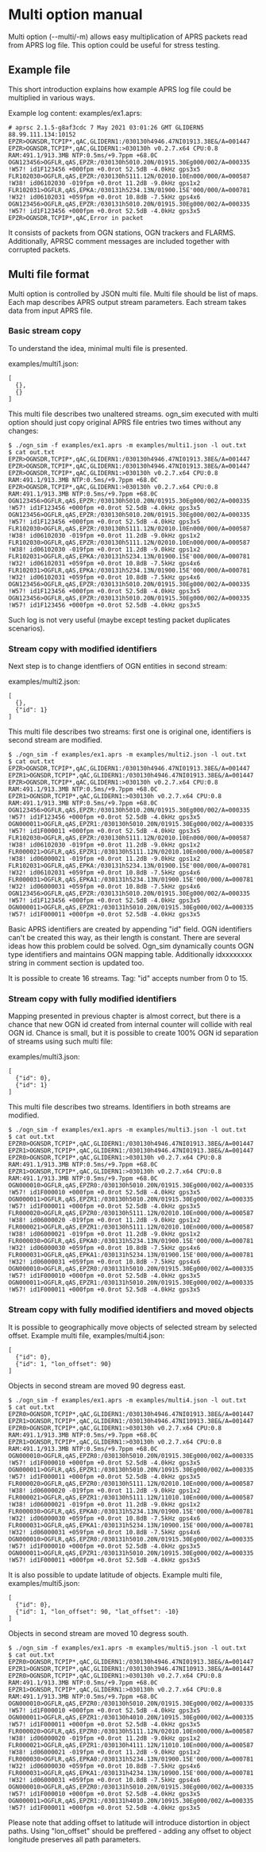 # Multi option manual

Multi option (--multi/-m) allows easy multiplication of APRS packets read from APRS log file. This option could be useful for stress testing. 

## Example file
This short introduction explains how example APRS log file could be multiplied in various ways.

Example log content:
examples/ex1.aprs: 

```
# aprsc 2.1.5-g8af3cdc 7 May 2021 03:01:26 GMT GLIDERN5 88.99.111.134:10152
EPZR>OGNSDR,TCPIP*,qAC,GLIDERN1:/030130h4946.47NI01913.38E&/A=001447
EPZR>OGNSDR,TCPIP*,qAC,GLIDERN1:>030130h v0.2.7.x64 CPU:0.8 RAM:491.1/913.3MB NTP:0.5ms/+9.7ppm +68.0C
OGN123456>OGFLR,qAS,EPZR:/030130h5010.20N/01915.30Eg000/002/A=000335 !W57! id1F123456 +000fpm +0.0rot 52.5dB -4.0kHz gps3x5
FLR102030>OGFLR,qAS,EPZR:/030130h5111.12N/02010.10En000/000/A=000587 !W38! id06102030 -019fpm +0.0rot 11.2dB -9.0kHz gps1x2
FLR102031>OGFLR,qAS,EPKA:/030131h5234.13N/01900.15E'000/000/A=000781 !W32! id06102031 +059fpm +0.0rot 10.8dB -7.5kHz gps4x6
OGN123456>OGFLR,qAS,EPZR:/030131h5010.20N/01915.30Eg000/002/A=000335 !W57! id1F123456 +000fpm +0.0rot 52.5dB -4.0kHz gps3x5
EPZR>OGNSDR,TCPIP*,qAC,Error in packet

```
It consists of packets from OGN stations, OGN trackers and FLARMS.
Additionally, APRSC comment messages are included together with corrupted packets.

## Multi file format

Multi option is controlled by JSON multi file. Multi file should be list of maps. Each map describes APRS output stream parameters.
Each stream takes data from input APRS file. 

### Basic stream copy
To understand the idea, minimal multi file is presented.

examples/multi1.json:

```
[
  {},
  {}
]
```
This multi file describes two unaltered streams.
ogn_sim executed with multi option should just copy original APRS file entries two times without any changes:

```
$ ./ogn_sim -f examples/ex1.aprs -m examples/multi1.json -l out.txt
$ cat out.txt
EPZR>OGNSDR,TCPIP*,qAC,GLIDERN1:/030130h4946.47NI01913.38E&/A=001447
EPZR>OGNSDR,TCPIP*,qAC,GLIDERN1:/030130h4946.47NI01913.38E&/A=001447
EPZR>OGNSDR,TCPIP*,qAC,GLIDERN1:>030130h v0.2.7.x64 CPU:0.8 RAM:491.1/913.3MB NTP:0.5ms/+9.7ppm +68.0C
EPZR>OGNSDR,TCPIP*,qAC,GLIDERN1:>030130h v0.2.7.x64 CPU:0.8 RAM:491.1/913.3MB NTP:0.5ms/+9.7ppm +68.0C
OGN123456>OGFLR,qAS,EPZR:/030130h5010.20N/01915.30Eg000/002/A=000335 !W57! id1F123456 +000fpm +0.0rot 52.5dB -4.0kHz gps3x5
OGN123456>OGFLR,qAS,EPZR:/030130h5010.20N/01915.30Eg000/002/A=000335 !W57! id1F123456 +000fpm +0.0rot 52.5dB -4.0kHz gps3x5
FLR102030>OGFLR,qAS,EPZR:/030130h5111.12N/02010.10En000/000/A=000587 !W38! id06102030 -019fpm +0.0rot 11.2dB -9.0kHz gps1x2
FLR102030>OGFLR,qAS,EPZR:/030130h5111.12N/02010.10En000/000/A=000587 !W38! id06102030 -019fpm +0.0rot 11.2dB -9.0kHz gps1x2
FLR102031>OGFLR,qAS,EPKA:/030131h5234.13N/01900.15E'000/000/A=000781 !W32! id06102031 +059fpm +0.0rot 10.8dB -7.5kHz gps4x6
FLR102031>OGFLR,qAS,EPKA:/030131h5234.13N/01900.15E'000/000/A=000781 !W32! id06102031 +059fpm +0.0rot 10.8dB -7.5kHz gps4x6
OGN123456>OGFLR,qAS,EPZR:/030131h5010.20N/01915.30Eg000/002/A=000335 !W57! id1F123456 +000fpm +0.0rot 52.5dB -4.0kHz gps3x5
OGN123456>OGFLR,qAS,EPZR:/030131h5010.20N/01915.30Eg000/002/A=000335 !W57! id1F123456 +000fpm +0.0rot 52.5dB -4.0kHz gps3x5
```

Such log is not very useful (maybe except testing packet duplicates scenarios).

### Stream copy with modified identifiers

Next step is to change identfiers of OGN entities in second stream:

examples/multi2.json:
```
[
  {},
  {"id": 1}
]
```
This multi file describes two streams: first one is original one, identifiers is second stream are modified.
```
$ ./ogn_sim -f examples/ex1.aprs -m examples/multi2.json -l out.txt
$ cat out.txt
EPZR>OGNSDR,TCPIP*,qAC,GLIDERN1:/030130h4946.47NI01913.38E&/A=001447
EPZR1>OGNSDR,TCPIP*,qAC,GLIDERN1:/030130h4946.47NI01913.38E&/A=001447
EPZR>OGNSDR,TCPIP*,qAC,GLIDERN1:>030130h v0.2.7.x64 CPU:0.8 RAM:491.1/913.3MB NTP:0.5ms/+9.7ppm +68.0C
EPZR1>OGNSDR,TCPIP*,qAC,GLIDERN1:>030130h v0.2.7.x64 CPU:0.8 RAM:491.1/913.3MB NTP:0.5ms/+9.7ppm +68.0C
OGN123456>OGFLR,qAS,EPZR:/030130h5010.20N/01915.30Eg000/002/A=000335 !W57! id1F123456 +000fpm +0.0rot 52.5dB -4.0kHz gps3x5
OGN000011>OGFLR,qAS,EPZR1:/030130h5010.20N/01915.30Eg000/002/A=000335 !W57! id1F000011 +000fpm +0.0rot 52.5dB -4.0kHz gps3x5
FLR102030>OGFLR,qAS,EPZR:/030130h5111.12N/02010.10En000/000/A=000587 !W38! id06102030 -019fpm +0.0rot 11.2dB -9.0kHz gps1x2
FLR000021>OGFLR,qAS,EPZR1:/030130h5111.12N/02010.10En000/000/A=000587 !W38! id06000021 -019fpm +0.0rot 11.2dB -9.0kHz gps1x2
FLR102031>OGFLR,qAS,EPKA:/030131h5234.13N/01900.15E'000/000/A=000781 !W32! id06102031 +059fpm +0.0rot 10.8dB -7.5kHz gps4x6
FLR000031>OGFLR,qAS,EPKA1:/030131h5234.13N/01900.15E'000/000/A=000781 !W32! id06000031 +059fpm +0.0rot 10.8dB -7.5kHz gps4x6
OGN123456>OGFLR,qAS,EPZR:/030131h5010.20N/01915.30Eg000/002/A=000335 !W57! id1F123456 +000fpm +0.0rot 52.5dB -4.0kHz gps3x5
OGN000011>OGFLR,qAS,EPZR1:/030131h5010.20N/01915.30Eg000/002/A=000335 !W57! id1F000011 +000fpm +0.0rot 52.5dB -4.0kHz gps3x5
```
Basic APRS identifiers are created by appending "id" field.
OGN identifiers can't be created this way, as their length is constant. There are several ideas how this problem could be solved.
Ogn_sim dynamically counts OGN type identifiers and maintains OGN mapping table.
Additionally idxxxxxxxx string in comment section is updated too.

It is possible to create 16 streams.
Tag: "id" accepts number from 0 to 15.


### Stream copy with fully modified identifiers

Mapping presented in previous chapter is almost correct, but there is a chance that new OGN id created from internal counter will collide with real OGN id.
Chance is small, but it is possible to create 100% OGN id separation of streams using such multi file:

examples/multi3.json:
```
[
  {"id": 0},
  {"id": 1}
]
```

This multi file describes two streams. Identifiers in both streams are modified.

```
$ ./ogn_sim -f examples/ex1.aprs -m examples/multi3.json -l out.txt
$ cat out.txt
EPZR0>OGNSDR,TCPIP*,qAC,GLIDERN1:/030130h4946.47NI01913.38E&/A=001447
EPZR1>OGNSDR,TCPIP*,qAC,GLIDERN1:/030130h4946.47NI01913.38E&/A=001447
EPZR0>OGNSDR,TCPIP*,qAC,GLIDERN1:>030130h v0.2.7.x64 CPU:0.8 RAM:491.1/913.3MB NTP:0.5ms/+9.7ppm +68.0C
EPZR1>OGNSDR,TCPIP*,qAC,GLIDERN1:>030130h v0.2.7.x64 CPU:0.8 RAM:491.1/913.3MB NTP:0.5ms/+9.7ppm +68.0C
OGN000010>OGFLR,qAS,EPZR0:/030130h5010.20N/01915.30Eg000/002/A=000335 !W57! id1F000010 +000fpm +0.0rot 52.5dB -4.0kHz gps3x5
OGN000011>OGFLR,qAS,EPZR1:/030130h5010.20N/01915.30Eg000/002/A=000335 !W57! id1F000011 +000fpm +0.0rot 52.5dB -4.0kHz gps3x5
FLR000020>OGFLR,qAS,EPZR0:/030130h5111.12N/02010.10En000/000/A=000587 !W38! id06000020 -019fpm +0.0rot 11.2dB -9.0kHz gps1x2
FLR000021>OGFLR,qAS,EPZR1:/030130h5111.12N/02010.10En000/000/A=000587 !W38! id06000021 -019fpm +0.0rot 11.2dB -9.0kHz gps1x2
FLR000030>OGFLR,qAS,EPKA0:/030131h5234.13N/01900.15E'000/000/A=000781 !W32! id06000030 +059fpm +0.0rot 10.8dB -7.5kHz gps4x6
FLR000031>OGFLR,qAS,EPKA1:/030131h5234.13N/01900.15E'000/000/A=000781 !W32! id06000031 +059fpm +0.0rot 10.8dB -7.5kHz gps4x6
OGN000010>OGFLR,qAS,EPZR0:/030131h5010.20N/01915.30Eg000/002/A=000335 !W57! id1F000010 +000fpm +0.0rot 52.5dB -4.0kHz gps3x5
OGN000011>OGFLR,qAS,EPZR1:/030131h5010.20N/01915.30Eg000/002/A=000335 !W57! id1F000011 +000fpm +0.0rot 52.5dB -4.0kHz gps3x5
```

### Stream copy with fully modified identifiers and moved objects

It is possible to geographically move objects of selected stream by selected offset.
Example multi file, examples/multi4.json:
```
[
  {"id": 0},
  {"id": 1, "lon_offset": 90}
]

```
Objects in second stream are moved 90 degress east.
```
$ ./ogn_sim -f examples/ex1.aprs -m examples/multi4.json -l out.txt
$ cat out.txt
EPZR0>OGNSDR,TCPIP*,qAC,GLIDERN1:/030130h4946.47NI01913.38E&/A=001447
EPZR1>OGNSDR,TCPIP*,qAC,GLIDERN1:/030130h4946.47NI10913.38E&/A=001447
EPZR0>OGNSDR,TCPIP*,qAC,GLIDERN1:>030130h v0.2.7.x64 CPU:0.8 RAM:491.1/913.3MB NTP:0.5ms/+9.7ppm +68.0C
EPZR1>OGNSDR,TCPIP*,qAC,GLIDERN1:>030130h v0.2.7.x64 CPU:0.8 RAM:491.1/913.3MB NTP:0.5ms/+9.7ppm +68.0C
OGN000010>OGFLR,qAS,EPZR0:/030130h5010.20N/01915.30Eg000/002/A=000335 !W57! id1F000010 +000fpm +0.0rot 52.5dB -4.0kHz gps3x5
OGN000011>OGFLR,qAS,EPZR1:/030130h5010.20N/10915.30Eg000/002/A=000335 !W57! id1F000011 +000fpm +0.0rot 52.5dB -4.0kHz gps3x5
FLR000020>OGFLR,qAS,EPZR0:/030130h5111.12N/02010.10En000/000/A=000587 !W38! id06000020 -019fpm +0.0rot 11.2dB -9.0kHz gps1x2
FLR000021>OGFLR,qAS,EPZR1:/030130h5111.12N/11010.10En000/000/A=000587 !W38! id06000021 -019fpm +0.0rot 11.2dB -9.0kHz gps1x2
FLR000030>OGFLR,qAS,EPKA0:/030131h5234.13N/01900.15E'000/000/A=000781 !W32! id06000030 +059fpm +0.0rot 10.8dB -7.5kHz gps4x6
FLR000031>OGFLR,qAS,EPKA1:/030131h5234.13N/10900.15E'000/000/A=000781 !W32! id06000031 +059fpm +0.0rot 10.8dB -7.5kHz gps4x6
OGN000010>OGFLR,qAS,EPZR0:/030131h5010.20N/01915.30Eg000/002/A=000335 !W57! id1F000010 +000fpm +0.0rot 52.5dB -4.0kHz gps3x5
OGN000011>OGFLR,qAS,EPZR1:/030131h5010.20N/10915.30Eg000/002/A=000335 !W57! id1F000011 +000fpm +0.0rot 52.5dB -4.0kHz gps3x5
```

It is also possible to update latitude of objects.
Example multi file, examples/multi5.json:
```
[
  {"id": 0},
  {"id": 1, "lon_offset": 90, "lat_offset": -10}
]
```
Objects in second stream are moved 10 degress south.

```
$ ./ogn_sim -f examples/ex1.aprs -m examples/multi5.json -l out.txt
$ cat out.txt
EPZR0>OGNSDR,TCPIP*,qAC,GLIDERN1:/030130h4946.47NI01913.38E&/A=001447
EPZR1>OGNSDR,TCPIP*,qAC,GLIDERN1:/030130h3946.47NI10913.38E&/A=001447
EPZR0>OGNSDR,TCPIP*,qAC,GLIDERN1:>030130h v0.2.7.x64 CPU:0.8 RAM:491.1/913.3MB NTP:0.5ms/+9.7ppm +68.0C
EPZR1>OGNSDR,TCPIP*,qAC,GLIDERN1:>030130h v0.2.7.x64 CPU:0.8 RAM:491.1/913.3MB NTP:0.5ms/+9.7ppm +68.0C
OGN000010>OGFLR,qAS,EPZR0:/030130h5010.20N/01915.30Eg000/002/A=000335 !W57! id1F000010 +000fpm +0.0rot 52.5dB -4.0kHz gps3x5
OGN000011>OGFLR,qAS,EPZR1:/030130h4010.20N/10915.30Eg000/002/A=000335 !W57! id1F000011 +000fpm +0.0rot 52.5dB -4.0kHz gps3x5
FLR000020>OGFLR,qAS,EPZR0:/030130h5111.12N/02010.10En000/000/A=000587 !W38! id06000020 -019fpm +0.0rot 11.2dB -9.0kHz gps1x2
FLR000021>OGFLR,qAS,EPZR1:/030130h4111.12N/11010.10En000/000/A=000587 !W38! id06000021 -019fpm +0.0rot 11.2dB -9.0kHz gps1x2
FLR000030>OGFLR,qAS,EPKA0:/030131h5234.13N/01900.15E'000/000/A=000781 !W32! id06000030 +059fpm +0.0rot 10.8dB -7.5kHz gps4x6
FLR000031>OGFLR,qAS,EPKA1:/030131h4234.13N/10900.15E'000/000/A=000781 !W32! id06000031 +059fpm +0.0rot 10.8dB -7.5kHz gps4x6
OGN000010>OGFLR,qAS,EPZR0:/030131h5010.20N/01915.30Eg000/002/A=000335 !W57! id1F000010 +000fpm +0.0rot 52.5dB -4.0kHz gps3x5
OGN000011>OGFLR,qAS,EPZR1:/030131h4010.20N/10915.30Eg000/002/A=000335 !W57! id1F000011 +000fpm +0.0rot 52.5dB -4.0kHz gps3x5
```

Please note that adding offset to latitude will introduce distortion in object paths.
Using "lon_offset" should be preffered - adding any offset to object longitude preserves all path parameters.
